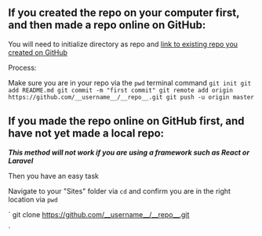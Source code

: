 ## **If you created the repo on your computer first, and then made a repo online on GitHub:**

You will need to initialize directory as repo and [link to existing repo you created on GitHub](https://help.github.com/en/articles/adding-an-existing-project-to-github-using-the-command-line)

Process:

Make sure you are in your repo via the `pwd` terminal command
`git init git add README.md git commit -m "first commit" git remote add origin https://github.com/__username__/__repo__.git git push -u origin master`

## **If you made the repo online on GitHub first, and have not yet made a local repo:**

**_This method will not work if you are using a framework such as React or Laravel_**

Then you have an easy task

Navigate to your "Sites" folder via `cd` and confirm you are in the right location via `pwd`

`
git clone https://github.com/__username__/__repo__.git

`

